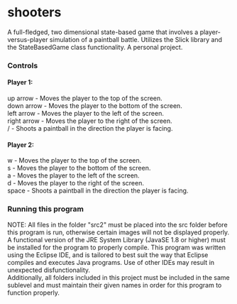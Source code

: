 # shooters
A full-fledged, two dimensional state-based game that involves a player-versus-player simulation of a paintball battle. Utilizes the Slick library and the StateBasedGame class functionality. A personal project.
### Controls
#### Player 1:
up arrow - Moves the player to the top of the screen.\
down arrow - Moves the player to the bottom of the screen.\
left arrow - Moves the player to the left of the screen.\
right arrow - Moves the player to the right of the screen.\
/ - Shoots a paintball in the direction the player is facing.
#### Player 2:
w - Moves the player to the top of the screen.\
s - Moves the player to the bottom of the screen.\
a - Moves the player to the left of the screen.\
d - Moves the player to the right of the screen.\
space - Shoots a paintball in the direction the player is facing.
### Running this program
NOTE: All files in the folder "src2" must be placed into the src folder before this program is run, otherwise certain images will not be displayed properly.\
A functional version of the JRE System Library (JavaSE 1.8 or higher) must be installed for the program to properly compile. This program was written using the Eclipse IDE, and is tailored to best suit the way that Eclipse compiles and executes Java programs. Use of other IDEs may result in unexpected disfunctionality.\
Additionally, all folders included in this project must be included in the same sublevel and must maintain their given names in order for this program to function properly.

